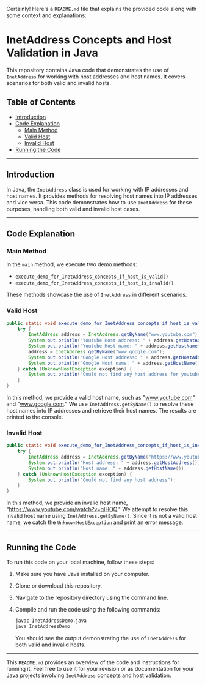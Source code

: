 Certainly! Here's a `README.md` file that explains the provided code along with some context and explanations:

# InetAddress Concepts and Host Validation in Java

This repository contains Java code that demonstrates the use of `InetAddress` for working with host addresses and host names. It covers scenarios for both valid and invalid hosts.

## Table of Contents

- [Introduction](#introduction)
- [Code Explanation](#code-explanation)
    - [Main Method](#main-method)
    - [Valid Host](#valid-host)
    - [Invalid Host](#invalid-host)
- [Running the Code](#running-the-code)

---

## Introduction

In Java, the `InetAddress` class is used for working with IP addresses and host names. It provides methods for resolving host names into IP addresses and vice versa. This code demonstrates how to use `InetAddress` for these purposes, handling both valid and invalid host cases.

---

## Code Explanation

### Main Method

In the `main` method, we execute two demo methods:
- `execute_demo_for_InetAddress_concepts_if_host_is_valid()`
- `execute_demo_for_InetAddress_concepts_if_host_is_invalid()`

These methods showcase the use of `InetAddress` in different scenarios.

### Valid Host

```java
public static void execute_demo_for_InetAddress_concepts_if_host_is_valid() {
    try {
        InetAddress address = InetAddress.getByName("www.youtube.com");
        System.out.println("Youtube Host address: " + address.getHostAddress());
        System.out.println("Youtube Host name: " + address.getHostName());
        address = InetAddress.getByName("www.google.com");
        System.out.println("Google Host address: " + address.getHostAddress());
        System.out.println("Google Host name: " + address.getHostName());
    } catch (UnknownHostException exception) {
        System.out.println("Could not find any host address for youtube and google...");
    }
}
```

In this method, we provide a valid host name, such as "www.youtube.com" and "www.google.com." We use `InetAddress.getByName()` to resolve these host names into IP addresses and retrieve their host names. The results are printed to the console.

### Invalid Host

```java
public static void execute_demo_for_InetAddress_concepts_if_host_is_invalid() {
    try {
        InetAddress address = InetAddress.getByName("https://www.youtube.com/watch?v=qIHOQ");
        System.out.println("Host address: " + address.getHostAddress());
        System.out.println("Host name: " + address.getHostName());
    } catch (UnknownHostException exception) {
        System.out.println("Could not find any host address");
    }
}
```

In this method, we provide an invalid host name, "https://www.youtube.com/watch?v=qIHOQ." We attempt to resolve this invalid host name using `InetAddress.getByName()`. Since it is not a valid host name, we catch the `UnknownHostException` and print an error message.

---

## Running the Code

To run this code on your local machine, follow these steps:

1. Make sure you have Java installed on your computer.

2. Clone or download this repository.

3. Navigate to the repository directory using the command line.

4. Compile and run the code using the following commands:

   ```bash
   javac InetAddressDemo.java
   java InetAddressDemo
   ```

   You should see the output demonstrating the use of `InetAddress` for both valid and invalid hosts.

---

This `README.md` provides an overview of the code and instructions for running it. Feel free to use it for your revision or as documentation for your Java projects involving `InetAddress` concepts and host validation.